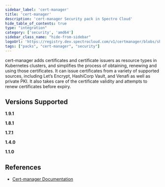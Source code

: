 ```yaml
---
sidebar_label: 'cert-manager'
title: 'cert-manager'
description: 'cert-manager Security pack in Spectro Cloud'
hide_table_of_contents: true
type: "integration"
category: ['security', 'amd64']
sidebar_class_name: "hide-from-sidebar"
logoUrl: 'https://registry.dev.spectrocloud.com/v1/certmanager/blobs/sha256:7882e13d7056781a0195ec15e3b9fa5d4b4bb7f8b4e2c32cc5e254e2295c6a16?type=image/png'
tags: ["packs", "cert-manager", "security"]
---
```



cert-manager adds certificates and certificate issuers as resource types in Kubernetes clusters, and simplifies the process of obtaining, renewing and using those certificates. It can issue certificates from a variety of supported sources, including Let’s Encrypt, HashiCorp Vault, and Venafi as well as private PKI. It also takes care of the certificate validity and attempts to renew certificates before expiry.

## Versions Supported

<Tabs queryString="versions">

<TabItem label="1.9.x" value="1.9.x">

**1.9.1**

</TabItem>


<TabItem label="1.8.x" value="1.8.x">

**1.8.1**

</TabItem>

<TabItem label="1.7.x" value="1.7.x">

**1.7.1**

</TabItem>

<TabItem label="1.4.x" value="1.4.x">

**1.4.0**

</TabItem>

<TabItem label="1.1.x" value="1.1.x">

**1.1.0**

</TabItem>


</Tabs>

## References

- [Cert-manager Documentation](https://cert-manager.io/docs)
